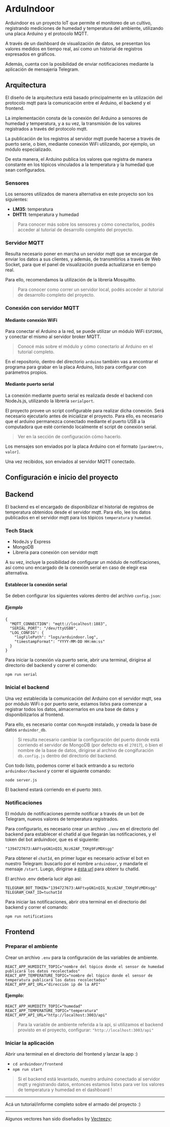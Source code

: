 # ArduIndoor

Arduindoor es un proyecto IoT que permite el monitoreo de un cultivo, registrando mediciones de humedad y temperatura del ambiente, utilizando una placa Arduino y el protocolo MQTT.

A través de un dashboard de visualización de datos, se presentan los valores medidos en tiempo real, así como un historial de registros expresados en gráficos.

Además, cuenta con la posibilidad de enviar notificaciones mediante la aplicación de mensajería Telegram.

## Arquitectura

El diseño de la arquitectura está basado principalmente en la utilización del protocolo mqtt para la comunicación entre el Arduino, el backend y el frontend.

La implementación consta de la conexión del Arduino a sensores de humedad y temperatura, y a su vez, la transmisión de los valores registrados a través del protocolo mqtt.

La publicación de los registros al servidor mqtt puede hacerse a través de puerto serie, o bien, mediante conexión WiFi utilizando, por ejemplo, un módulo especializado.

De esta manera, el Arduino publica los valores que registra de manera constante en los tópicos vínculados a la temperatura y la humedad que sean configurados.

### Sensores

Los sensores utilizados de manera alternativa en este proyecto son los siguientes:

- **LM35**: temperatura
- **DHT11**: temperatura y humedad

> Para conocer más sobre los sensores y cómo conectarlos, podés acceder al tutorial de desarrollo completo del proyecto.

### Servidor MQTT

Resulta necesario poner en marcha un servidor mqtt que se encargue de enviar los datos a sus clientes, y además, de transmitirlos a través de Web Socket, para que el panel de visualización pueda actualizarse en tiempo real.

Para ello, recomendamos la utilización de la librería Mosquitto.

> Para conocer como correr un servidor local, podés acceder al tutorial de desarrollo completo del proyecto.

### Conexión con servidor MQTT

#### Mediante conexión WiFi

Para conectar el Arduino a la red, se puede utilizar un módulo WiFi ```ESP2866```, y conectar el mismo al servidor broker MQTT.

> Conocé más sobre el módulo y cómo conectarlo al Arduino en el tutorial completo.

En el repositorio, dentro del directorio ```arduino``` también vas a encontrar el programa para grabar en la placa Arduino, listo para configurar con parámetros propios.

#### Mediante puerto serial

La conexión mediante puerto serial es realizada desde el backend con NodeJs.js, utilizando la librería ```serialport```.

El proyecto provee un script configurable para realizar dicha conexión. Será necesario ejecutarlo antes de inicializar el proyecto. Para ello, es necesario que el arduino permanezca conectado mediante el puerto USB a la computadora que esté corriendo localmente el script de conexión serial.

> Ver en la sección de configuración cómo hacerlo.

Los mensajes son enviados por la placa Arduino con el formato  ```[parámetro, valor]```.

Una vez recibidos, son enviados al servidor MQTT conectado.

## Configuración e inicio del proyecto

## Backend

El backend es el encargado de disponibilizar el historial de registros de temperatura obtenidos desde el servidor mqtt. Para ello, lee los datos publicados en el servidor mqtt para los tópicos ```temperatura``` y ```humedad```.

### Tech Stack 

- NodeJs y Express
- MongoDB
- Librería para conexión con servidor mqtt

A su vez, incluye la posibilidad de configurar un módulo de notificaciones, así como uno encargado de la conexión serial en caso de elegir esa alternativa.

#### Establecer la conexión serial

Se deben configurar los siguientes valores dentro del archivo ```config.json```:

##### Ejemplo

```
{
  "MQTT_CONNECTION": "mqtt://localhost:1883",
  "SERIAL_PORT": "/dev/ttyUSB0",
  "LOG_CONFIG": {
    "logFilePath": "logs/arduindoor.log",
    "timestampFormat": "YYYY-MM-DD HH:mm:ss"
  }
}
```

Para iniciar la conexión vía puerto serie, abrir una terminal, dirigirse al directorio del backend y correr el comendo:

```
npm run serial
```

### Inicial el backend

Una vez establecida la comunicación del Arduino con el servidor mqtt, sea por módulo WiFi o por puerto serie, estamos listxs para comenzar a registrar todos los datos, almacernarlos en una base de datos y disponibilizarlos al frontend.

Para ello, es necesario contar con ```MongoDB``` instalado, y creada la base de datos ```arduindor_db```.

> Si resulta necesario cambiar la configuración del puerto donde está corriendo el servidor de MongoDB (por defecto es el ```27017```), o bien el nombre de la base de datos, dirigirse al archivo de congifuración ```db.config.js``` dentro del directorio del backend.

Con todo listo, podemos correr el back entrando a su rectorio ```arduindoor/backend``` y correr el siguiente comando:

```
node server.js
```

El backend estará corriendo en el puerto ```3003```.

### Notificaciones

El módulo de notificaciones permite notificar a través de un bot de Telegram, nuevos valores de temperatura registrados.

Para configurarlo, es necesario crear un archivo ```./env``` en el directorio del backend para establecer el chatId al que llegarán las notificaciones, y el token del bot arduindoor, que es el siguiente:

```
"1394727673:AAFtvpGN1nQIG_Nzz62AF_TXKg9FzMDXsgg"
```

Para obtener el ```chatId```, en primer lugar es necesario activar el bot en nuestro Telegram: buscarlo por el nombre ```arduindoor```, y mandarle el mensaje ```/start```.
Luego, dirigirse a [ésta url](https://api.telegram.org/bot1394727673:AAFtvpGN1nQIG_Nzz62AF_TXKg9FzMDXsgg/getUpdates) para obtenr tu chatId.

El archivo .env debería lucir algo así: 

```
TELEGRAM_BOT_TOKEN="1394727673:AAFtvpGN1nQIG_Nzz62AF_TXKg9FzMDXsgg"
TELEGRAM_CHAT_ID=tuchatId
```

Para iniciar las notificaciones, abrir otra terminal en el directorio del backend y correr el comando:

```
npm run notifications
```


## Frontend

### Preparar el ambiente

Crear un archivo ```.env``` para la configuración de las variables de ambiente.

```REACT_APP_MQTT_IP="ip del servidor mqtt"
REACT_APP_HUMIDITY_TOPIC="nombre del tópico donde el sensor de humedad publicará los datos recolectados"
REACT_APP_TEMPERATURE_TOPIC="nombre del tópico donde el sensor de temperatura publicará los datos recolectados"
REACT_APP_API_URL="dirección ip de la API"
```

#### Ejemplo:

```REACT_APP_MQTT_IP="mqtt://0.0.0.0:9001"
REACT_APP_HUMIDITY_TOPIC="humedad"
REACT_APP_TEMPERATURE_TOPIC="temperatura"
REACT_APP_API_URL="http://localhost:3003/api"
```

> Para la variable de ambiente referida a la api, si utilizamos el backend provisto en el proyecto, configurar: ```"http://localhost:3003/api"```

### Iniciar la aplicación

Abrir una terminal en el directorio del frontend y lanzar la app :)

* ```cd arduindoor/frontend```
* ```npm run start```


> Si el backend está levantado, nuestro arduino conectado al servidor mqtt y registrando datos, entonces estamos listxs para ver los valores de temperatura y humedad en el dashboard !


---

Acá un tutorial/informe completo sobre el armado del proyecto :)

---

Algunos vectores han sido diseñados by [Vecteezy](https://www.vecteezy.com/free-vector/plants);

